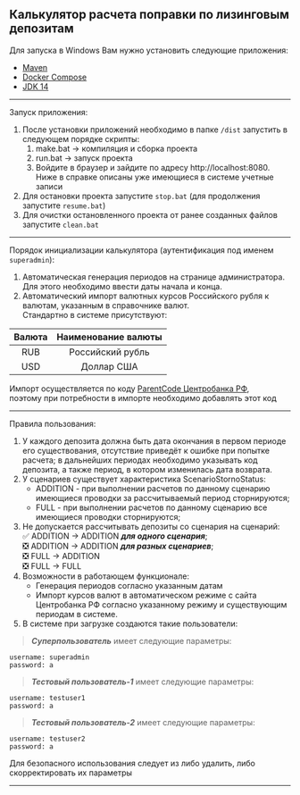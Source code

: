 ## Калькулятор расчета поправки по лизинговым депозитам

Для запуска в Windows Вам нужно установить следующие приложения:
* [Maven](https://maven.apache.org/download.cgi)
* [Docker Compose](https://docs.docker.com/compose/install/)
* [JDK 14](https://adoptopenjdk.net/)
***
Запуск приложения:
1. После установки приложений необходимо в папке `/dist` запустить в следующем порядке скрипты:  
    1. make.bat   -> компиляция и сборка проекта
    2. run.bat   -> запуск проекта
    3. Войдите в браузер и зайдите по адресу http://localhost:8080. Ниже в справке описаны уже имеющиеся в системе учетные записи 
2. Для остановки проекта запустите `stop.bat` (для продолжения запустите `resume.bat`)
3. Для очистки остановленного проекта от ранее созданных файлов запустите `clean.bat`
***
Порядок инициализации калькулятора (аутентификация под именем `superadmin`):
1. Автоматическая генерация периодов на странице администратора. Для этого необходимо ввести даты начала и конца.
2. Автоматический импорт валютных курсов Российского рубля к валютам, указанным в справочнике валют.  
Стандартно в системе присутствуют:  

| Валюта | Наименование валюты
|:----------------:|:---------:|
| RUB | Российский рубль |
| USD | Доллар США |
Импорт осуществляется по коду [ParentCode Центробанка РФ](http://www.cbr.ru/scripts/XML_valFull.asp),  
поэтому при потребности в импорте необходимо добавлять этот код
***
Правила пользования:
1. У каждого депозита должна быть дата окончания в первом периоде его существования, 
отсутствие приведёт к ошибке при попытке расчета; в дальнейших периодах необходимо указывать код депозита, а также период,
в котором изменилась дата возврата.
2. У сценариев существует характеристика ScenarioStornoStatus:
    * ADDITION - при выполнении расчетов по данному сценарию имеющиеся проводки за рассчитываемый период сторнируются;
    * FULL - при выполнении расчетов по данному сценарию все имеющиеся проводки сторнируются;
3. Не допускается рассчитывать депозиты со сценария на сценарий:  
    :white_check_mark: ADDITION -> ADDITION ***для одного сценария***;  
    :negative_squared_cross_mark: ADDITION -> ADDITION ***для разных сценариев***;  
    :negative_squared_cross_mark: FULL -> ADDITION  
    :negative_squared_cross_mark: FULL -> FULL
4. Возможности в работающем функционале:
    * Генерация периодов согласно указанным датам 
    * Импорт курсов валют в автоматическом режиме с сайта Центробанка РФ согласно указанному режиму и существующим периодам в системе.
2. В системе при загрузке создаются такие пользователи: 
> ***Суперпользователь*** имеет следующие параметры:  
```
username: superadmin
password: a
```
> ***Тестовый пользователь-1*** имеет следующие параметры:  
```
username: testuser1
password: a
```
> ***Тестовый пользователь-2*** имеет следующие параметры:  
```
username: testuser2
password: a
```
Для безопасного использования следует из либо удалить, либо скорректировать их параметры    
    
***